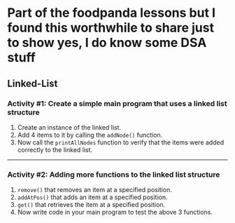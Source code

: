 # Part of the foodpanda lessons but I found this worthwhile to share just to show yes, I do know some DSA stuff

## Linked-List

### Activity #1: Create a simple main program that uses a linked list structure

1. Create an instance of the linked list.
2. Add 4 items to it by calling the `addNode()` function.
3. Now call the `printAllNodes` function to verify that the items were added correctly to the linked list.

---

### Activity #2: Adding more functions to the linked list structure

1. `remove()` that removes an item at a specified position.
2. `addAtPos()` that adds an item at a specified position.
3. `get()` that retrieves the item at a specified position.
4. Now write code in your main program to test the above 3 functions.